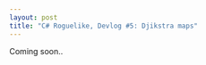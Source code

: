 ```yaml
---
layout: post
title: "C# Roguelike, Devlog #5: Djikstra maps"
---
```


Coming soon..

<!--

<https://www.roguebasin.com/index.php/The_Incredible_Power_of_Dijkstra_Maps>
<https://www.roguebasin.com/index.php/Dijkstra_Maps_Visualized>

> ?.cs

```csharp

```
-->